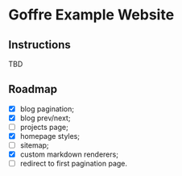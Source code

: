 # Goffre Example Website

## Instructions

TBD

## Roadmap

-   [x] blog pagination;
-   [x] blog prev/next;
-   [ ] projects page;
-   [x] homepage styles;
-   [ ] sitemap;
-   [x] custom markdown renderers;
-   [ ] redirect to first pagination page.

